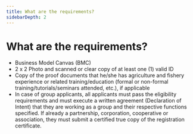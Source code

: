 ```yaml
---
title: What are the requirements?
sidebarDepth: 2
---
```


# What are the requirements?


 - Business Model Canvas (BMC)
 - 2 x 2 Photo and scanned or clear copy of at least one (1) valid ID
 - Copy of the proof documents that he/she has agriculture and fishery experience or related training/education (formal or non-formal training/tutorials/seminars attended, etc.), if applicable
 - In case of group applicants, all applicants must pass the eligibility requirements and must execute a written agreement (Declaration of Intent) that they are working as a group and their respective functions specified. If already a partnership, corporation, cooperative or association, they must submit a certified true copy of the registration certificate.

